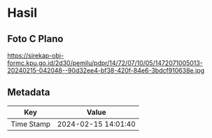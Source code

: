 # Hasil

## Foto C Plano

https://sirekap-obj-formc.kpu.go.id/2d30/pemilu/pdpr/14/72/07/10/05/1472071005013-20240215-042048--90d32ee4-bf38-420f-84e6-3bdcf910638e.jpg


## Metadata

| Key        | Value               |
| ---------- | ------------------- |
| Time Stamp | 2024-02-15 14:01:40 |



